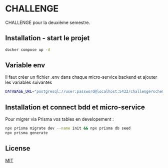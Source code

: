 # CHALLENGE

CHALLENGE pour la deuxième semestre.

## Installation - start le projet

```bash
docker compose up -d
```

## Variable env

Il faut créer un fichier .env dans chaque micro-service backend et ajouter les variables suivantes

```bash
DATABASE_URL="postgresql://user:password@localhost:5432/challenge?schema=public"
```
## Installation et connect bdd et micro-service
Pour migrer via Prisma vos tables en developement : 

```bash
npx prisma migrate dev --name init && npx prisma db seed
npx prisma generate

```

## License

[MIT](https://choosealicense.com/licenses/mit/)
